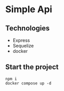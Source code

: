 # Simple Api
## Technologies
- Express
- Sequelize
- docker

## Start the project
```
npm i
docker compose up -d
```